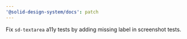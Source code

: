 ```yaml
---
'@solid-design-system/docs': patch
---
```


Fix `sd-textarea` a11y tests by adding missing label in screenshot tests.
